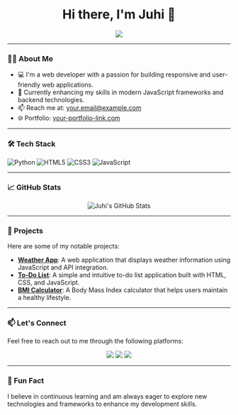 <h1 align="center">Hi there, I'm Juhi 👋</h1>
<p align="center">
  <img src="https://readme-typing-svg.herokuapp.com?font=Fira+Code&size=24&pause=1000&color=F76C6C&center=true&vCenter=true&width=435&lines=Web+Developer;Passionate+about+clean+code+%26+UI/UX;Always+learning+something+new" />
</p>

---

### 🧑‍💻 About Me

- 💻 I'm a web developer with a passion for building responsive and user-friendly web applications.
- 🌱 Currently enhancing my skills in modern JavaScript frameworks and backend technologies.
- 📫 Reach me at: [your.email@example.com](mailto:your.email@example.com)
- 🌐 Portfolio: [your-portfolio-link.com](https://your-portfolio-link.com)

---

### 🛠️ Tech Stack

![Python](https://img.shields.io/badge/-Python-3776AB?style=for-the-badge&logo=python&logoColor=white)
![HTML5](https://img.shields.io/badge/-HTML5-E34F26?style=for-the-badge&logo=html5&logoColor=white)
![CSS3](https://img.shields.io/badge/-CSS3-1572B6?style=for-the-badge&logo=css3&logoColor=white)
![JavaScript](https://img.shields.io/badge/-JavaScript-F7DF1E?style=for-the-badge&logo=javascript&logoColor=black)

---

### 📈 GitHub Stats

<p align="center">
  <img src="https://github-readme-stats.vercel.app/api?username=juhi040&show_icons=true&theme=radical" alt="Juhi's GitHub Stats" />
</p>

---

### 🚀 Projects

Here are some of my notable projects:

- [**Weather App**](https://zesty-dango-6c0b09.netlify.app/): A web application that displays weather information using JavaScript and API integration.
- [**To-Do List**](https://github.com/juhi040/TodoList): A simple and intuitive to-do list application built with HTML, CSS, and JavaScript.
- [**BMI Calculator**](https://github.com/juhi040/bmi): A Body Mass Index calculator that helps users maintain a healthy lifestyle.

---

### 📫 Let's Connect

Feel free to reach out to me through the following platforms:

<p align="center">
  <a href="mailto:your.email@example.com"><img src="https://img.shields.io/badge/Email-D14836?style=for-the-badge&logo=gmail&logoColor=white" /></a>
  <a href="https://www.linkedin.com/in/yourlinkedinprofile"><img src="https://img.shields.io/badge/LinkedIn-0A66C2?style=for-the-badge&logo=linkedin&logoColor=white" /></a>
  <a href="https://twitter.com/yourtwitterhandle"><img src="https://img.shields.io/badge/Twitter-1DA1F2?style=for-the-badge&logo=twitter&logoColor=white" /></a>
</p>

---

### 🌟 Fun Fact

I believe in continuous learning and am always eager to explore new technologies and frameworks to enhance my development skills.

